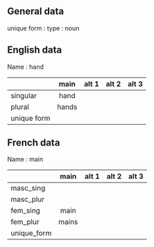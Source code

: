 ## General data

unique form :
type : noun

## English data

Name : hand

|             | main  | alt 1 | alt 2 | alt 3 |
| :---------- | :---: | :---: | :---: | ----- |
| singular    | hand  |       |       |       |
| plural      | hands |       |       |       |
| unique form |       |       |       |       |

## French data

Name : main

|             | main  | alt 1 | alt 2 | alt 3 |
| :---------- | :---: | :---: | :---: | :---: |
| masc_sing   |       |       |       |       |
| masc_plur   |       |       |       |       |
| fem_sing    | main  |       |       |       |
| fem_plur    | mains |       |       |       |
| unique_form |       |       |       |       |


